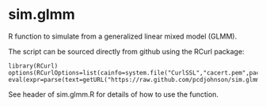 sim.glmm
========

R function to simulate from a generalized linear mixed model (GLMM).

The script can be sourced directly from github using the RCurl package:

    library(RCurl)
    options(RCurlOptions=list(cainfo=system.file("CurlSSL","cacert.pem",package="RCurl")))
    eval(expr=parse(text=getURL("https://raw.github.com/pcdjohnson/sim.glmm/master/sim.glmm.R")))

See header of sim.glmm.R for details of how to use the function.

